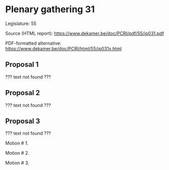 # Plenary gathering 31

Legislature: 55

Source (HTML report): https://www.dekamer.be/doc/PCRI/pdf/55/ip031.pdf

PDF-formatted alternative: https://www.dekamer.be/doc/PCRI/html/55/ip031x.html

## Proposal 1

??? text not found ???

## Proposal 2

??? text not found ???

## Proposal 3

??? text not found ???

Motion # 1.

Motion # 2.

Motion # 3.

